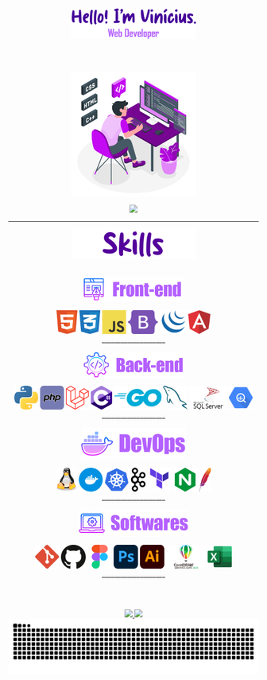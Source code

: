 <p align="center"><a href="https://anuraghazra.github.io"><img width="50%" alt="Hello! I'm Vinícius. Web Developer." src="./assets/images/title.png" /></a></p>
<br><br>
<p align="center"><img width="50%" alt="Hello! I'm Vinícius. Web Developer." src="./assets/svg/programmer3.svg" /></p>

<div align="center"><img src="https://visitcount.itsvg.in/api?id=ViniciusCanedo&icon=2&color=11"></img></div>
<hr>


<div align="center" >
  <img src="./assets/images/skills.png" align="center" width="250px">
</div>
<br><br>

<div align="center">
    <img src="./assets/images/front-end-title.png" align="center" width="200px">
    <br><br>
    <div align="center">
      <img src="./assets/logos/front-end/html.svg" height="48">
      <img src="./assets/logos/front-end/css.svg" height="48">
      <img src="./assets/logos/front-end/javascript.svg" height="48">
      <img src="./assets/logos/front-end/bootstrap.svg" height="48">
      <img src="./assets/logos/front-end/jquery.svg" height="48">
      <img src="./assets/logos/front-end/angular.svg" height="48">
    </div>
    ____________________
</div>

<br>

<div align="center">
    <img src="./assets/images/back-end-title.png" align="center" width="200">
    <br><br>
    <div align="center">
      <img src="./assets/logos/back-end/python.svg" height="48">
      <img src="./assets/logos/back-end/php.svg" height="48">
      <img src="./assets/logos/back-end/laravel.svg" height="48">
      <img src="./assets/logos/back-end/c-sharp.svg" height="48">
      <img src="./assets/logos/back-end/go.svg" height="48">
      <img src="./assets/logos/back-end/mysql-dolphin.svg" height="48">
      <img src="./assets/logos/back-end/sql-server.svg" height="48">
      <img src="./assets/logos/back-end/bigquery.svg" height="48">
    </div>
    ____________________
</div>

<br>

<div align="center">
    <img src="./assets/images/devops-title.png" align="center" width="210">
    <br><br>
    <div align="center">
      <img src="./assets/logos/devops/linux-tux.svg" height="48">
      <img src="./assets/logos/devops/docker.svg" height="48">
      <img src="./assets/logos/devops/kubernets.svg" height="48">
      <img src="./assets/logos/devops/kafka.svg" height="48">
      <img src="./assets/logos/devops/terraform.svg" height="48">
      <img src="./assets/logos/devops/nginx.svg" height="48">
      <img src="./assets/logos/devops/apache.svg" height="48">
    </div>
    ____________________
</div>

<br>

<div align="center">
    <img src="./assets/images/softwares-title.png" align="center" width="220">
    <br><br>
    <div align="center">
      <img src="./assets/logos/softwares/git.svg" height="48">
      <img src="./assets/logos/softwares/github1.svg" height="48">
      <img src="./assets/logos/softwares/figma.svg" height="48">
      <img src="./assets/logos/softwares/photoshop.svg" height="48"> 
      <img src="./assets/logos/softwares/illustrator.svg" height="48">
      <img src="./assets/logos/softwares/coreldraw.svg" height="48">
      <img src="./assets/logos/softwares/excel.svg" height="48">
    </div>
    ____________________
</div>

<br><br>

<div align="center">
  <a href="https://github.com/ViniciusCanedo">
  <img height="150em" src="https://github-readme-stats.vercel.app/api?username=ViniciusCanedo&theme=midnight-purple&hide_border=true&include_all_commits=false&count_private=false"/>
  <img height="150em" src="https://github-readme-stats.vercel.app/api/top-langs/?username=ViniciusCanedo&theme=midnight-purple&hide_border=true&include_all_commits=false&count_private=false&layout=compact"/>
</div>


<!-- Proudly created with GPRM ( https://gprm.itsvg.in ) -->

<picture align="center">
  <source media="(prefers-color-scheme: dark)" srcset="https://raw.githubusercontent.com/ViniciusCanedo/ViniciusCanedo/output/github-contribution-grid-snake-dark.svg">
  <source media="(prefers-color-scheme: light)" srcset="https://raw.githubusercontent.com/ViniciusCanedo/ViniciusCanedo/output/github-contribution-grid-snake.svg">
  <img alt="github contribution grid snake animation" src="https://raw.githubusercontent.com/ViniciusCanedo/ViniciusCanedo/output/github-contribution-grid-snake.svg">
</picture>
